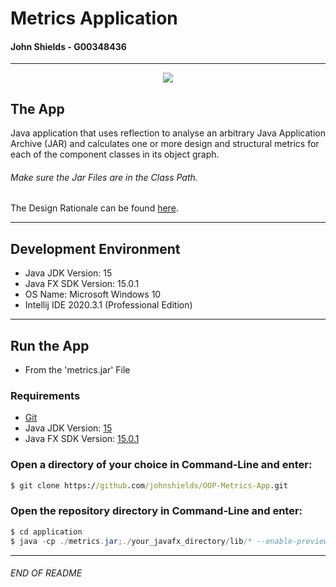 # Metrics Application 
#### John Shields - G00348436
***

<p align="center">
<img src="https://i.ibb.co/dgfdK1p/OOP-Main-Project.jpg">
</p>


## The App
Java application that uses reflection to analyse an arbitrary Java Application Archive (JAR) and calculates one or more design and structural metrics for each of the component classes in its object graph.
###### Make sure the Jar Files are in the Class Path.


The Design Rationale can be found [here](https://github.com/johnshields/OOP-Metrics-App/wiki).

***
## Development Environment 
* Java JDK Version: 15
* Java FX SDK Version: 15.0.1
* OS Name: Microsoft Windows 10
* Intellij IDE 2020.3.1 (Professional Edition)

***
## Run the App 
* From the 'metrics.jar' File
### Requirements
* [Git](https://git-scm.com/downloads)
* Java JDK Version: [15](https://jdk.java.net/15/)
* Java FX SDK Version: [15.0.1](https://gluonhq.com/products/javafx/)

### Open a directory of your choice in Command-Line and enter:
```cmd
$ git clone https://github.com/johnshields/OOP-Metrics-App.git
 ```
### Open the repository directory in Command-Line and enter:
```java
$ cd application 
$ java -cp ./metrics.jar;./your_javafx_directory/lib/* --enable-preview js.metrics.app.Runner
```
***
###### END OF README
